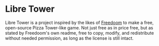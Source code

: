# Libre Tower

Libre Tower is a project inspired by the likes of [Freedoom](https://github.com/freedoom/freedoom) to make a free, open-source Pizza Tower-like game. Not just free as in price free, but as stated by Freedoom's own readme, free to copy, modify, and redistribute without needed permission, as long as the license is still intact.

